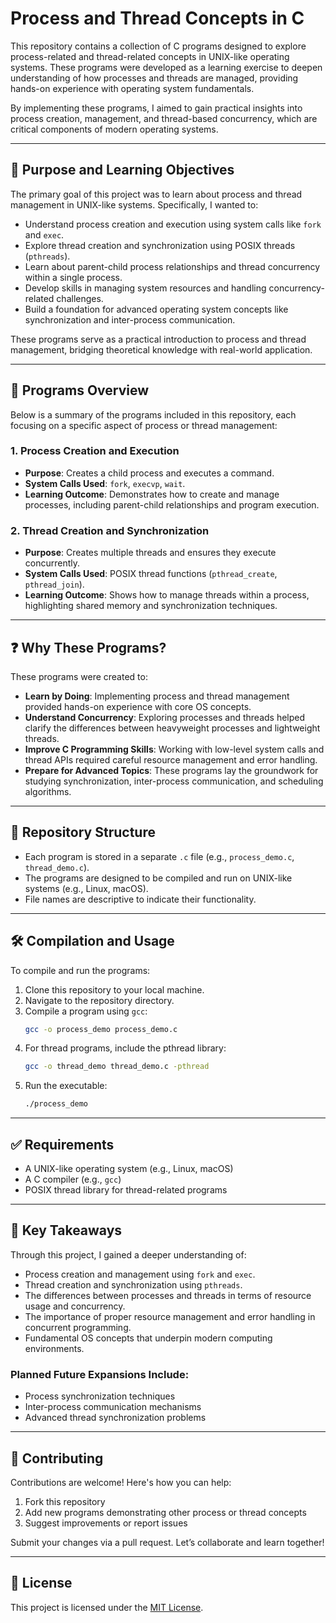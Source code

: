 # Process and Thread Concepts in C

This repository contains a collection of C programs designed to explore process-related and thread-related concepts in UNIX-like operating systems. These programs were developed as a learning exercise to deepen understanding of how processes and threads are managed, providing hands-on experience with operating system fundamentals.

By implementing these programs, I aimed to gain practical insights into process creation, management, and thread-based concurrency, which are critical components of modern operating systems.

---

## 🎯 Purpose and Learning Objectives

The primary goal of this project was to learn about process and thread management in UNIX-like systems. Specifically, I wanted to:

- Understand process creation and execution using system calls like `fork` and `exec`.
- Explore thread creation and synchronization using POSIX threads (`pthreads`).
- Learn about parent-child process relationships and thread concurrency within a single process.
- Develop skills in managing system resources and handling concurrency-related challenges.
- Build a foundation for advanced operating system concepts like synchronization and inter-process communication.

These programs serve as a practical introduction to process and thread management, bridging theoretical knowledge with real-world application.

---

## 📂 Programs Overview

Below is a summary of the programs included in this repository, each focusing on a specific aspect of process or thread management:

### 1. Process Creation and Execution

- **Purpose**: Creates a child process and executes a command.  
- **System Calls Used**: `fork`, `execvp`, `wait`.  
- **Learning Outcome**: Demonstrates how to create and manage processes, including parent-child relationships and program execution.

### 2. Thread Creation and Synchronization

- **Purpose**: Creates multiple threads and ensures they execute concurrently.  
- **System Calls Used**: POSIX thread functions (`pthread_create`, `pthread_join`).  
- **Learning Outcome**: Shows how to manage threads within a process, highlighting shared memory and synchronization techniques.

---

## ❓ Why These Programs?

These programs were created to:

- **Learn by Doing**: Implementing process and thread management provided hands-on experience with core OS concepts.
- **Understand Concurrency**: Exploring processes and threads helped clarify the differences between heavyweight processes and lightweight threads.
- **Improve C Programming Skills**: Working with low-level system calls and thread APIs required careful resource management and error handling.
- **Prepare for Advanced Topics**: These programs lay the groundwork for studying synchronization, inter-process communication, and scheduling algorithms.

---

## 📁 Repository Structure

- Each program is stored in a separate `.c` file (e.g., `process_demo.c`, `thread_demo.c`).
- The programs are designed to be compiled and run on UNIX-like systems (e.g., Linux, macOS).
- File names are descriptive to indicate their functionality.

---

## 🛠️ Compilation and Usage

To compile and run the programs:

1. Clone this repository to your local machine.
2. Navigate to the repository directory.
3. Compile a program using `gcc`:
   ```bash
   gcc -o process_demo process_demo.c
   ```
4. For thread programs, include the pthread library:
    ```bash
    gcc -o thread_demo thread_demo.c -pthread
    ```
5. Run the executable:
    ```bash
    ./process_demo
    ```
---

## ✅ Requirements

- A UNIX-like operating system (e.g., Linux, macOS)
- A C compiler (e.g., `gcc`)
- POSIX thread library for thread-related programs

---

## 📌 Key Takeaways

Through this project, I gained a deeper understanding of:

- Process creation and management using `fork` and `exec`.
- Thread creation and synchronization using `pthreads`.
- The differences between processes and threads in terms of resource usage and concurrency.
- The importance of proper resource management and error handling in concurrent programming.
- Fundamental OS concepts that underpin modern computing environments.

### Planned Future Expansions Include:

- Process synchronization techniques  
- Inter-process communication mechanisms  
- Advanced thread synchronization problems  

---

## 🤝 Contributing

Contributions are welcome! Here's how you can help:

1. Fork this repository  
2. Add new programs demonstrating other process or thread concepts  
3. Suggest improvements or report issues  

Submit your changes via a pull request. Let’s collaborate and learn together!

---

## 📝 License

This project is licensed under the [MIT License](LICENSE).
